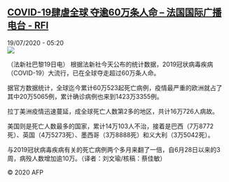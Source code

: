 <!--1595134638000-->
[COVID-19肆虐全球 夺逾60万条人命 – 法国国际广播电台 - RFI](http://www.rfi.fr//cn/contenu/20200719-covid-19%E8%82%86%E8%99%90%E5%85%A8%E7%90%83-%E5%A4%BA%E9%80%BE60%E4%B8%87%E6%9D%A1%E4%BA%BA%E5%91%BD)
------

<div>19/07/2020 - 05:20</div><img src="https://s.rfi.fr/media/display/0ca70100-c977-11ea-955b-005056bff430/w:310/p:16x9/int0003b.200719112005.jpg"><div class="t-content__body u-clearfix"><div class="m-interstitial"></div><p>（法新社巴黎19日电）    根据法新社今天公布的统计数据，2019冠状病毒疾病（COVID-19）大流行，已在全球夺走超过60万条人命。</p><p>    据官方数据统计，全球迄今累计60万523起死亡病例，疫情最严重的欧洲就占了其中20万5065例，累计确诊病例也来到1423万3355例。</p><p>    拉丁美洲疫情迅速蔓延，成全球死亡人数第2多的地区，共计16万726人病故。</p><p>    美国则是死亡人数最多的国家，累计14万103人不治，接着是巴西（7万8772死）、英国（4万5273死）、墨西哥（3万8888死）和义大利（3万5042死）。</p><p>    与2019冠状病毒疾病有关的死亡病例两个多月来翻了一倍，自6月28日以来的3周，病殁人数增加逾10万。（译者：刘文瑜/核稿：蔡佳敏）</p><p class="t-copyright">© 2020 AFP</p>        </div>
